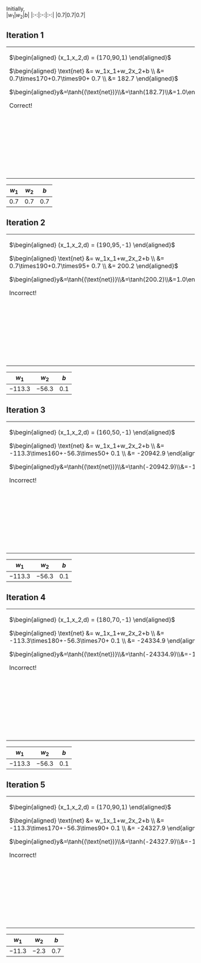 Initially,  
|$w_1$|$w_2$|$b$|
|:-:|:-:|:-:|
|$0.7$|$0.7$|$0.7$|
## **Iteration 1**
<table border="0"><tr><td style="vertical-align:top">

$\begin{aligned}    (x_1,x_2,d) = (170,90,1)    \end{aligned}$

$\begin{aligned}    \text{net} &=  w_1x_1+w_2x_2+b \\                 &=  0.7\times170+0.7\times90+ 0.7 \\                 &=  182.7    \end{aligned}$

$\begin{aligned}y&=\tanh{(\text{net})}\\&=\tanh(182.7)\\&=1.0\end{aligned}$

Correct!
</td>
<td style="vertical-align:top">

$\begin{aligned}w_1&\leftarrow w_1+\alpha(d-y)x_1 \\            &=0.7+0.3\times(1-            1.0)\times170 \\            &=0.7            \end{aligned}$

$\begin{aligned}w_2&\leftarrow w_2+\alpha(d-y)x_2 \\            &=0.7+0.3\times(1-            1.0)\times90 \\            &=0.7            \end{aligned}$

$\begin{aligned}b&\leftarrow b+\alpha(d-y) \\        &=0.7+0.3\times(1-        1.0) \\        &=0.7        \end{aligned}$
</td>
</tr>
</table>

|$w_1$|$w_2$|$b$|
|:-:|:-:|:-:|
|$0.7$|$0.7$|$0.7$|
## **Iteration 2**
<table border="0"><tr><td style="vertical-align:top">

$\begin{aligned}    (x_1,x_2,d) = (190,95,-1)    \end{aligned}$

$\begin{aligned}    \text{net} &=  w_1x_1+w_2x_2+b \\                 &=  0.7\times190+0.7\times95+ 0.7 \\                 &=  200.2    \end{aligned}$

$\begin{aligned}y&=\tanh{(\text{net})}\\&=\tanh(200.2)\\&=1.0\end{aligned}$

Incorrect!
</td>
<td style="vertical-align:top">

$\begin{aligned}w_1&\leftarrow w_1+\alpha(d-y)x_1 \\            &=0.7+0.3\times(-1-            1.0)\times190 \\            &=-113.3            \end{aligned}$

$\begin{aligned}w_2&\leftarrow w_2+\alpha(d-y)x_2 \\            &=0.7+0.3\times(-1-            1.0)\times95 \\            &=-56.3            \end{aligned}$

$\begin{aligned}b&\leftarrow b+\alpha(d-y) \\        &=0.7+0.3\times(-1-        1.0) \\        &=0.1        \end{aligned}$
</td>
</tr>
</table>

|$w_1$|$w_2$|$b$|
|:-:|:-:|:-:|
|$-113.3$|$-56.3$|$0.1$|
## **Iteration 3**
<table border="0"><tr><td style="vertical-align:top">

$\begin{aligned}    (x_1,x_2,d) = (160,50,-1)    \end{aligned}$

$\begin{aligned}    \text{net} &=  w_1x_1+w_2x_2+b \\                 &=  -113.3\times160+-56.3\times50+ 0.1 \\                 &=  -20942.9    \end{aligned}$

$\begin{aligned}y&=\tanh{(\text{net})}\\&=\tanh(-20942.9)\\&=-1.0\end{aligned}$

Incorrect!
</td>
<td style="vertical-align:top">

$\begin{aligned}w_1&\leftarrow w_1+\alpha(d-y)x_1 \\            &=-113.3+0.3\times(-1-            -1.0)\times160 \\            &=-113.3            \end{aligned}$

$\begin{aligned}w_2&\leftarrow w_2+\alpha(d-y)x_2 \\            &=-56.3+0.3\times(-1-            -1.0)\times50 \\            &=-56.3            \end{aligned}$

$\begin{aligned}b&\leftarrow b+\alpha(d-y) \\        &=0.1+0.3\times(-1-        -1.0) \\        &=0.1        \end{aligned}$
</td>
</tr>
</table>

|$w_1$|$w_2$|$b$|
|:-:|:-:|:-:|
|$-113.3$|$-56.3$|$0.1$|
## **Iteration 4**
<table border="0"><tr><td style="vertical-align:top">

$\begin{aligned}    (x_1,x_2,d) = (180,70,-1)    \end{aligned}$

$\begin{aligned}    \text{net} &=  w_1x_1+w_2x_2+b \\                 &=  -113.3\times180+-56.3\times70+ 0.1 \\                 &=  -24334.9    \end{aligned}$

$\begin{aligned}y&=\tanh{(\text{net})}\\&=\tanh(-24334.9)\\&=-1.0\end{aligned}$

Incorrect!
</td>
<td style="vertical-align:top">

$\begin{aligned}w_1&\leftarrow w_1+\alpha(d-y)x_1 \\            &=-113.3+0.3\times(-1-            -1.0)\times180 \\            &=-113.3            \end{aligned}$

$\begin{aligned}w_2&\leftarrow w_2+\alpha(d-y)x_2 \\            &=-56.3+0.3\times(-1-            -1.0)\times70 \\            &=-56.3            \end{aligned}$

$\begin{aligned}b&\leftarrow b+\alpha(d-y) \\        &=0.1+0.3\times(-1-        -1.0) \\        &=0.1        \end{aligned}$
</td>
</tr>
</table>

|$w_1$|$w_2$|$b$|
|:-:|:-:|:-:|
|$-113.3$|$-56.3$|$0.1$|
## **Iteration 5**
<table border="0"><tr><td style="vertical-align:top">

$\begin{aligned}    (x_1,x_2,d) = (170,90,1)    \end{aligned}$

$\begin{aligned}    \text{net} &=  w_1x_1+w_2x_2+b \\                 &=  -113.3\times170+-56.3\times90+ 0.1 \\                 &=  -24327.9    \end{aligned}$

$\begin{aligned}y&=\tanh{(\text{net})}\\&=\tanh(-24327.9)\\&=-1.0\end{aligned}$

Incorrect!
</td>
<td style="vertical-align:top">

$\begin{aligned}w_1&\leftarrow w_1+\alpha(d-y)x_1 \\            &=-113.3+0.3\times(1-            -1.0)\times170 \\            &=-11.3            \end{aligned}$

$\begin{aligned}w_2&\leftarrow w_2+\alpha(d-y)x_2 \\            &=-56.3+0.3\times(1-            -1.0)\times90 \\            &=-2.3            \end{aligned}$

$\begin{aligned}b&\leftarrow b+\alpha(d-y) \\        &=0.1+0.3\times(1-        -1.0) \\        &=0.7        \end{aligned}$
</td>
</tr>
</table>

|$w_1$|$w_2$|$b$|
|:-:|:-:|:-:|
|$-11.3$|$-2.3$|$0.7$|
